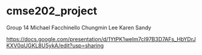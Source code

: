 # cmse202_project
Group 14
Michael Facchinello
Chungmin Lee
Karen Sandy

https://docs.google.com/presentation/d/1YtPK1weIm7cI97B3D7AFs_HbYDrJKXV0qUGKL8U5ykA/edit?usp=sharing